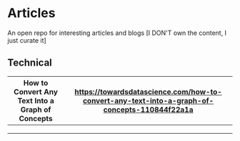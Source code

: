 # Articles
An open repo for interesting articles and blogs [I DON'T own the content, I just curate it]



## Technical 

| How to Convert Any Text Into a Graph of Concepts | https://towardsdatascience.com/how-to-convert-any-text-into-a-graph-of-concepts-110844f22a1a |
|--------------------------------------------------|----------------------------------------------------------------------------------------------|
|                                                  |                                                                                              |
|                                                  |                                                                                              |
|                                                  |                                                                                              |
